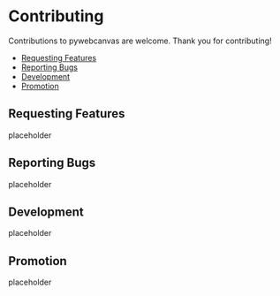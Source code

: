 # Contributing

Contributions to pywebcanvas are welcome. Thank you for contributing!
- [Requesting Features](#requesting-features)
- [Reporting Bugs](#reporting-bugs)
- [Development](#development)
- [Promotion](#promotion)

## Requesting Features
placeholder

## Reporting Bugs
placeholder

## Development
placeholder

## Promotion
placeholder

